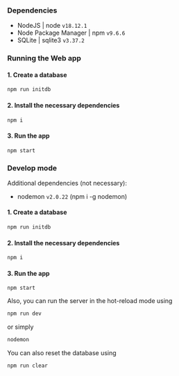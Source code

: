 ### Dependencies

* NodeJS | node `v18.12.1`
* Node Package Manager | npm `v9.6.6`
* SQLite | sqlite3 `v3.37.2`

### Running the Web app

#### 1. Create a database
```bash
npm run initdb
```

#### 2. Install the necessary dependencies
```bash
npm i
```

#### 3. Run the app
```
npm start
```

### Develop mode

Additional dependencies (not necessary):
* nodemon `v2.0.22` (npm i -g nodemon)

#### 1. Create a database
```bash
npm run initdb
```

#### 2. Install the necessary dependencies
```bash
npm i
```

#### 3. Run the app
```
npm start
```
Also, you can run the server in the hot-reload mode using
```bash
npm run dev
```
or simply
```bash
nodemon
```

You can also reset the database using
```bash
npm run clear
```